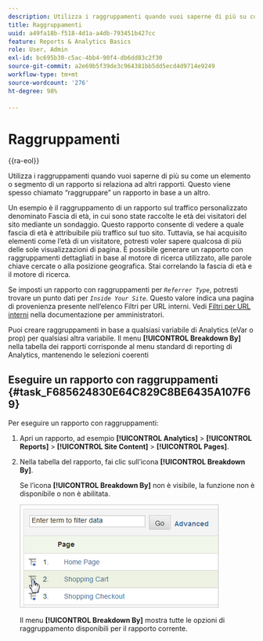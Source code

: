 ```yaml
---
description: Utilizza i raggruppamenti quando vuoi saperne di più su come un elemento o segmento di un rapporto si relaziona ad altri rapporti. Questo viene spesso chiamato “raggruppare” un rapporto in base a un altro.
title: Raggruppamenti
uuid: a49fa18b-f518-4d1a-a4db-793451b427cc
feature: Reports & Analytics Basics
role: User, Admin
exl-id: bc695b30-c5ac-4bb4-90f4-db6dd83c2f30
source-git-commit: a2e69b5f39de3c964381bb5dd5ecd4d9714e9249
workflow-type: tm+mt
source-wordcount: '276'
ht-degree: 98%

---
```


# Raggruppamenti

{{ra-eol}}

Utilizza i raggruppamenti quando vuoi saperne di più su come un elemento o segmento di un rapporto si relaziona ad altri rapporti. Questo viene spesso chiamato “raggruppare” un rapporto in base a un altro.

Un esempio è il raggruppamento di un rapporto sul traffico personalizzato denominato Fascia di età, in cui sono state raccolte le età dei visitatori del sito mediante un sondaggio. Questo rapporto consente di vedere a quale fascia di età è attribuibile più traffico sul tuo sito. Tuttavia, se hai acquisito elementi come l’età di un visitatore, potresti voler sapere qualcosa di più delle sole visualizzazioni di pagina. È possibile generare un rapporto con raggruppamenti dettagliati in base al motore di ricerca utilizzato, alle parole chiave cercate o alla posizione geografica. Stai correlando la fascia di età e il motore di ricerca.

Se imposti un rapporto con raggruppamenti per *`Referrer Type`*, potresti trovare un punto dati per *`Inside Your Site`*. Questo valore indica una pagina di provenienza presente nell’elenco Filtri per URL interni. Vedi [Filtri per URL interni](/help/admin/admin/c-manage-report-suites/c-edit-report-suites/general/internal-url-filter-admin.md) nella documentazione per amministratori.

Puoi creare raggruppamenti in base a qualsiasi variabile di Analytics (eVar o prop) per qualsiasi altra variabile. Il menu **[!UICONTROL Breakdown By]** nella tabella dei rapporti corrisponde al menu standard di reporting di Analytics, mantenendo le selezioni coerenti

## Eseguire un rapporto con raggruppamenti {#task_F685624830E64C829C8BE6435A107F69}

Per eseguire un rapporto con raggruppamenti:

<!-- 

t_reports_breakdown.xml

 -->

1. Apri un rapporto, ad esempio **[!UICONTROL Analytics]** > **[!UICONTROL Reports]** > **[!UICONTROL Site Content]** > **[!UICONTROL Pages]**.
1. Nella tabella del rapporto, fai clic sull’icona **[!UICONTROL Breakdown By]**.

   Se l’icona **[!UICONTROL Breakdown By]** non è visibile, la funzione non è disponibile o non è abilitata.

   ![](assets/breakdown.png)

   Il menu **[!UICONTROL Breakdown By]** mostra tutte le opzioni di raggruppamento disponibili per il rapporto corrente.
